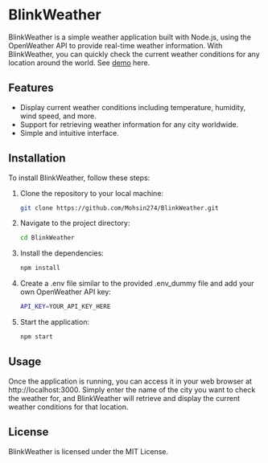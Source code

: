# BlinkWeather

BlinkWeather is a simple weather application built with Node.js, using the OpenWeather API to provide real-time weather information. With BlinkWeather, you can quickly check the current weather conditions for any location around the world. See [demo](https://blinkweather.glitch.me/) here.

## Features

- Display current weather conditions including temperature, humidity, wind speed, and more.
- Support for retrieving weather information for any city worldwide.
- Simple and intuitive interface.

## Installation

To install BlinkWeather, follow these steps:

1. Clone the repository to your local machine:

   ```bash
   git clone https://github.com/Mohsin274/BlinkWeather.git

2. Navigate to the project directory:
    ```bash
    cd BlinkWeather

3. Install the dependencies:
    ```bash
    npm install

4. Create a .env file similar to the provided .env_dummy file and add your own OpenWeather API key:
    ```bash
    API_KEY=YOUR_API_KEY_HERE

5. Start the application:
    ```bash
    npm start

## Usage
Once the application is running, you can access it in your web browser at http://localhost:3000. Simply enter the name of the city you want to check the weather for, and BlinkWeather will retrieve and display the current weather conditions for that location.

## License
BlinkWeather is licensed under the MIT License.




